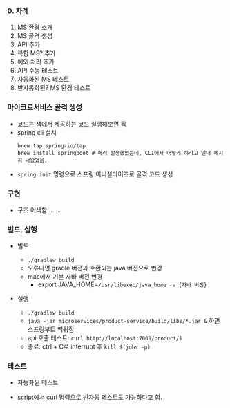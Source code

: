 ### 0. 차례
1. MS 환경 소개
2. MS 골격 생성
3. API 추가
4. 복합 MS? 추가
5. 예외 처리 추가
6. API 수동 테스트
7. 자동화된 MS 테스트
8. 반자동화된? MS 환경 테스트

### 마이크로서비스 골격 생성
- 코드는 [책에서 제공하는 코드 실행해보면 됨](https://github.com/PacktPublishing/Hands-On-Microservices-with-Spring-Boot-and-Spring-Cloud)
- spring cli 설치
    ```shell
    brew tap spring-io/tap
    brew install springboot # 에러 발생했었는데, CLI에서 어떻게 하라고 안내 메시지 나왔었음.
    ```
- `spring init` 명령으로 스프링 이니셜라이즈로 골격 코드 생성

### 구현
- 구조 어색함........ 

### 빌드, 실행
- 빌드
  - `./gradlew build`
  - 오류나면 gradle 버전과 호환되는 java 버전으로 변경
  - mac에서 기본 자바 버전 변경
    - export JAVA_HOME=`/usr/libexec/java_home -v {자바 버전}`

- 실행
  - `./gradlew build`
  - `java -jar microservices/product-service/build/libs/*.jar &` 하면 스프링부트 띄워짐
  - api 호출 테스트: `curl http://localhost:7001/product/1`
  - 종료: ctrl + C로 interrupt 후 `kill $(jobs -p)`

### 테스트
  - 자동화된 테스트

  - script에서 curl 명령으로 반자동 테스트도 가능하다고 함.